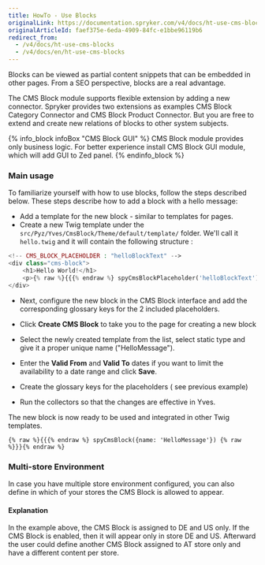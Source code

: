 ```yaml
---
title: HowTo - Use Blocks
originalLink: https://documentation.spryker.com/v4/docs/ht-use-cms-blocks
originalArticleId: faef375e-6eda-4909-84fc-e1bbe96119b6
redirect_from:
  - /v4/docs/ht-use-cms-blocks
  - /v4/docs/en/ht-use-cms-blocks
---
```


Blocks can be viewed as partial content snippets that can be embedded in other pages. From a SEO perspective, blocks are a real advantage.        

The CMS Block module supports flexible extension by adding a new connector. 
Spryker provides two extensions as examples CMS Block Category Connector and CMS Block Product Connector. But you are free to extend and create new relations of blocks to other system subjects.

{% info_block infoBox "CMS Block GUI" %}
CMS Block module provides only business logic. For better experience install CMS Block GUI module, which will add GUI to Zed panel.
{% endinfo_block %}

### Main usage
To familiarize yourself with how to use blocks, follow the steps described below. These steps describe how to add a block with a hello message:

* Add a template for the new block - similar to templates for pages.        
* Create a new Twig template under the `src/Pyz/Yves/CmsBlock/Theme/default/template/` folder. We'll call it `hello.twig` and it will contain the following structure :

```php
<!-- CMS_BLOCK_PLACEHOLDER : "helloBlockText" -->
<div class="cms-block">
    <h1>Hello World!</h1>
    <p>{% raw %}{{{% endraw %} spyCmsBlockPlaceholder('helloBlockText') | raw {% raw %}}}{% endraw %}</p>
</div>
```

* Next, configure the new block in the CMS Block interface and add the corresponding glossary keys for the 2 included placeholders.
* Click **Create CMS Block** to take you to the page for creating a new block
* Select the newly created template from the list, select static type and give it a proper unique name ("HelloMessage").
* Enter the **Valid From** and **Valid To** dates if you want to limit the availability to a date range and click **Save**. 

* Create the glossary keys for the placeholders ( see previous example)
* Run the collectors so that the changes are effective in Yves.
        
The new block is now ready to be used and integrated in other Twig templates.

```
{% raw %}{{{% endraw %} spyCmsBlock({name: 'HelloMessage'}) {% raw %}}}{% endraw %}
```

### Multi-store Environment
In case you have multiple store environment configured, you can also define in which of your stores the CMS Block is allowed to appear.

#### Explanation
In the example above, the CMS Block is assigned to DE and US only. If the CMS Block is enabled, then it will appear only in store DE and US. Afterward the user could define another CMS Block assigned to AT store only and have a different content per store.      

